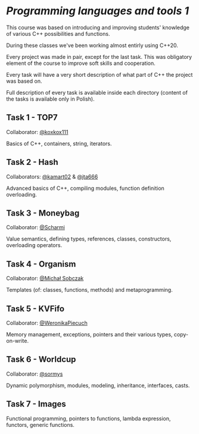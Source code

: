 # ***Programming languages and tools 1***

This course was based on introducing and improving students' knowledge of various C++ possibilities and functions.

During these classes we've been working almost entirly using C++20.

Every project was made in pair, except for the last task. This was obligatory element of the course to improve soft skills and cooperation.

Every task will have a very short description of what part of C++ the project was based on.

Full description of every task is available inside each directory (content of the tasks is available only in Polish).

## Task 1 - TOP7
Collaborator: [@koxkox111](https://github.com/koxkox111)

Basics of C++, containers, string, iterators.

## Task 2 - Hash
Collaborators: [@kamart02](https://github.com/kamart02) & [@jta666](https://github.com/jta666)

Advanced basics of C++, compiling modules, function definition overloading.

## Task 3 - Moneybag
Collaborator: [@Scharmi](https://github.com/Scharmi)

Value semantics, defining types, references, classes, constructors, overloading operators. 

## Task 4 - Organism
Collaborator: [@Michał Sobczak](https://github.com/Sobczakus1658)

Templates (of: classes, functions, methods) and metaprogramming.

## Task 5 - KVFifo
Collaborator: [@WeronikaPiecuch](https://github.com/WeronikaPiecuch)

Memory management, exceptions, pointers and their various types, copy-on-write.

## Task 6 - Worldcup
Collaborator: [@sormys](https://github.com/sormys)

Dynamic polymorphism, modules, modeling, inheritance, interfaces, casts.

## Task 7 - Images

Functional programming, pointers to functions, lambda expression, functors, generic functions.
